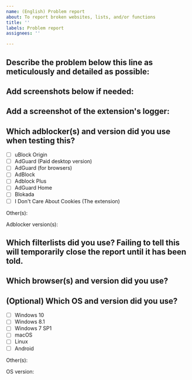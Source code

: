 ```yaml
---
name: (English) Problem report
about: To report broken websites, lists, and/or functions
title: ''
labels: Problem report
assignees: ''

---
```


<!-- PS: If you already have written an entry that'd fix the problem, it's better to use the *Feature Request* template instead. -->

<!-- Read through https://github.com/DandelionSprout/adfilt/blob/master/.github/CONTRIBUTING.md if possible, so that you know what to expect of how reports will be processed. -->

## Describe the problem below this line as meticulously and detailed as possible:

## Add screenshots below if needed:

## Add a screenshot of the extension's logger:
<!-- If you're using uBlock Origin, it's recommended to filter the selection down to Blocked+Allowed, to reduce the amount of (mostly irrelevant) "white" log entries. -->

## Which adblocker(s) and version did you use when testing this?
<!-- For info on supported extensions, visit https://github.com/DandelionSprout/adfilt/blob/master/Wiki/Supported%20adblockers%20and%20tools.md -->
- [ ] uBlock Origin
- [ ] AdGuard (Paid desktop version)
- [ ] AdGuard (for browsers)
- [ ] AdBlock
- [ ] Adblock Plus
- [ ] AdGuard Home
- [ ] Blokada
- [ ] I Don't Care About Cookies (The extension)

Other(s):

Adblocker version(s):

## Which filterlists did you use? Failing to tell this will temporarily close the report until it has been told.
<!-- If you want to save time, you can take a screenshot of your adblocker's list settings. -->

## Which browser(s) and version did you use?
<!-- If you're in doubt, check your browser's *About* page.-->

## (Optional) Which OS and version did you use?
- [ ] Windows 10
- [ ] Windows 8.1
- [ ] Windows 7 SP1
- [ ] macOS
- [ ] Linux
- [ ] Android

Other(s):

OS version:
